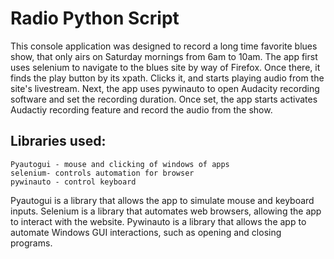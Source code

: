 
# Radio Python Script



This console application was designed to record a long time 
favorite blues show, that only airs on Saturday 
mornings from 6am to 10am. The app first uses selenium to navigate to the blues 
site by way of Firefox. Once there, it finds the play button by its xpath. Clicks it, and 
starts playing audio from the site's livestream. 
Next, the app uses pywinauto to open Audacity recording software and set the recording 
duration. Once set, the app starts activates Audactiy recording feature and record the audio from the show.


## Libraries used:


    Pyautogui - mouse and clicking of windows of apps
    selenium- controls automation for browser
    pywinauto - control keyboard


Pyautogui is a library that allows the app to simulate mouse and keyboard inputs. 
Selenium is a library that automates web browsers, allowing the app to interact 
with the website. Pywinauto is a library that allows the app to automate Windows 
GUI interactions, such as opening and closing programs.



